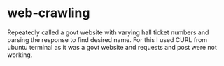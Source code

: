 # web-crawling
Repeatedly called a govt website with varying hall ticket numbers and parsing the response to find desired name. For this I used CURL from ubuntu terminal as it was a govt website and requests and post were not working.
